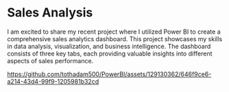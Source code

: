 # Sales Analysis
I am excited to share my recent project where I utilized Power BI to create a comprehensive sales analytics dashboard. This project showcases my skills in data analysis, visualization, and business intelligence. The dashboard consists of three key tabs, each providing valuable insights into different aspects of sales performance.

https://github.com/tothadam500/PowerBI/assets/129130362/646f9ce6-a214-43d4-99f9-1205981b32cd

